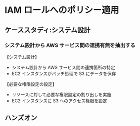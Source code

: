 # IAM ロールへのポリシー適用

## ケーススタディ:システム設計

### システム設計から AWS サービス間の連携有無を抽出する

【システム設計】

- システム設計から AWS サービス間の連携箇所の特定
- EC2 インスタンスがバッチ処理で S3 にデータを保存

【必要な権限設定の設定】

- リソースに対して必要な権限設定の割り出しを実施
- EC2 インスタンスに S3 へのアクセス権限を設定

## ハンズオン

